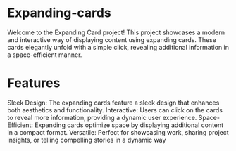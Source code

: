 # Expanding-cards

Welcome to the Expanding Card project! This project showcases a modern and interactive way of displaying content using expanding cards. These cards elegantly unfold with a simple click, revealing additional information in a space-efficient manner.

# Features
Sleek Design: The expanding cards feature a sleek design that enhances both aesthetics and functionality.
Interactive: Users can click on the cards to reveal more information, providing a dynamic user experience.
Space-Efficient: Expanding cards optimize space by displaying additional content in a compact format.
Versatile: Perfect for showcasing work, sharing project insights, or telling compelling stories in a dynamic way
